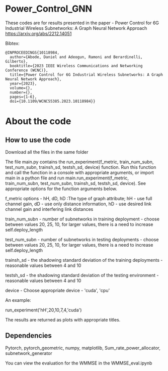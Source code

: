# Power_Control_GNN
These codes are for results presented in the paper - Power Control for 6G Industrial Wireless Subnetworks: A Graph Neural Network Approach
https://arxiv.org/abs/2212.14051

Bibtex:

```
@INPROCEEDINGS{10118984,
  author={Abode, Daniel and Adeogun, Ramoni and Berardinelli, Gilberto},
  booktitle={2023 IEEE Wireless Communications and Networking Conference (WCNC)}, 
  title={Power Control for 6G Industrial Wireless Subnetworks: A Graph Neural Network Approach}, 
  year={2023},
  volume={},
  number={},
  pages={1-6},
  doi={10.1109/WCNC55385.2023.10118984}}
```

# About the code
## How to use the code
Download all the files in the same folder

The file main.py contains the run_experiment(f_metric, train_num_subn, test_num_subn, trainsh_sd, testsh_sd, device) function. Run this function and call the function in a console with appropriate arguments, or import main in a python file and run main.run_experiment(f_metric, train_num_subn, test_num_subn, trainsh_sd, testsh_sd, device). See appropriate options for the function arguments below.

f_metric options - hH, dD, hD :The type of graph attribute; hH - use full channel gain, dD - use only distance information, hD - use desired link channel gain and  interfering link distances  

train_num_subn - number of subnetworks in training deployment - choose between values 20, 25, 10, for larger values, there is a need to increase self.deploy_length

test_num_subn  - number of subnetworks in testing deployments - choose between values 20, 25, 10, for larger values, there is a need to increase self.deploy_length

trainsh_sd - the shadowing standard deviation of the training deployments - reasonable values between 4 and 10

testsh_sd - the shadowing standard deviation of the testing environment - reasonable values between 4 and 10

device - Choose appropriate device - 'cuda', 'cpu'

An example: 

run_experiment('hH',20,10,7,4,'cuda')

The results are returned as plots with appropriate titles.

## Dependencies
Pytorch, pytorch_geometric, numpy, matplotlib, Sum_rate_power_allocator, subnetwork_generator

You can view the evaluation for the WMMSE in the WMMSE_eval.ipynb
